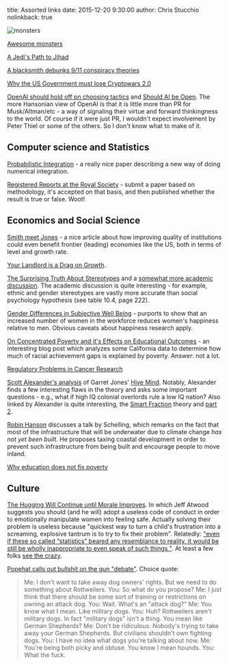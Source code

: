 title: Assorted links
date: 2015-12-20 9:30:00
author: Chris Stucchio
nolinkback: true

![monsters](https://3.bp.blogspot.com/-5jb0jfrUy2g/U9ImOcnc-VI/AAAAAAAABMw/M99YsZmzEns/s1600/room237small.jpg)

[Awesome monsters](http://johnkenn.blogspot.com/)

[A Jedi's Path to Jihad](http://decider.com/2015/12/11/the-radicalization-of-luke-skywalker-a-jedis-path-to-jihad/)

[A blacksmith debunks 9/11 conspiracy theories](https://www.youtube.com/watch?v=FzF1KySHmUA)

[Why the US Government must lose Cryptowars 2.0](http://m.csmonitor.com/World/Passcode/2015/0723/Opinion-Why-the-US-government-must-lose-cryptowars-2.0)

[OpenAI should hold off on choosing tactics](http://conceptspacecartography.com/openai-should-hold-off-on-choosing-tactics/) and [Should AI be Open](http://slatestarcodex.com/2015/12/17/should-ai-be-open/). The more Hansonian view of OpenAI is that it is little more than PR for Musk/Altman/etc - a way of signaling their virtue and forward thinkingness to the world. Of course if it were just PR, I wouldn't expect involvement by Peter Thiel or some of the others. So I don't know what to make of it.

## Computer science and Statistics

[Probabilistic Integration](http://andrewgelman.com/wp-content/uploads/2015/12/1512.00933.pdf) - a really nice paper describing a new way of doing numerical integration.

[Registered Reports at the Royal Society](https://blogs.royalsociety.org/publishing/registered-reports/) - submit a paper based on methodology, it's accepted on that basis, and then published whether the result is true or false. Woot!

## Economics and Social Science

[Smith meet Jones](http://johnhcochrane.blogspot.com/2015/12/smith-meet-jones.html) - a nice article about how improving quality of institutions could even benefit frontier (leading) economies like the US, both in terms of level and growth rate.

[Your Landlord is a Drag on Growth](http://www.bloombergview.com/articles/2015-12-04/your-landlord-hurts-growth-and-aggravates-inequality).

[The Surprising Truth About Stereotypes](http://quillette.com/2015/12/04/rebellious-scientist-surprising-truth-about-stereotypes/) and a [somewhat more academic discussion](http://www.rci.rutgers.edu/~jussim/unbearable%20accuracy%20of%20stereotypes.pdf). The academic discussion is quite interesting - for example, ethnic and gender stereotypes are vastly more accurate than social psychology hypothesis (see table 10.4, page 222).

[Gender Differences in Subjective Well Being](http://www.researchgate.net/publication/284736627_Gender_Differences_in_Subjective_Well-Being_and_Their_Relationships_with_Gender_Equality) - purports to show that an increased number of women in the workforce reduces women's happiness relative to men. Obvious caveats about happiness research apply.

[On Concentrated Poverty and it's Effects on Educational Outcomes](https://randomcriticalanalysis.wordpress.com/2015/05/16/on-concentrated-poverty-and-its-effects-on-academic-outcomes/) - an interesting blog post which analyzes some California data to determine how much of racial achievement gaps is explained by poverty. Answer: not a lot.

[Regulatory Problems in Cancer Research](https://srconstantin.wordpress.com/2015/12/06/regulatory-problems-with-cancer-research/)

[Scott Alexander's analysis](http://slatestarcodex.com/2015/12/08/book-review-hive-mind/) of Garret Jones' [Hive Mind](http://www.amazon.com/gp/product/0804785961/ref=as_li_tl?ie=UTF8&camp=1789&creative=390957&creativeASIN=0804785961&linkCode=as2&tag=christuc-20&linkId=SXCJHYURCN5Y3TWB). Notably, Alexander finds a few interesting flaws in the theory and asks some important questions - e.g., what if high IQ colonial overlords rule a low IQ nation? Also linked by Alexander is quite interesting, the [Smart Fraction](http://lagriffedulion.f2s.com/sft.htm) theory and [part 2](http://www.lagriffedulion.f2s.com/sft2.htm).

[Robin Hanson](http://www.overcomingbias.com/2015/12/tax-coastal-cities.html) discusses a talk by Schelling, which remarks on the fact that most of the infrastructure that will be underwater due to climate change *has not yet been built*. He proposes taxing coastal development in order to prevent such infrastructure from being built and encourage people to move inland.

[Why education does not fix poverty](http://www.demos.org/blog/12/2/15/why-education-does-not-fix-poverty)

## Culture

[The Hugging Will Continue until Morale Improves](https://blog.codinghorror.com/the-hugging-will-continue-until-morale-improves/). In which Jeff Atwood suggests you should (and he will) adopt a useless code of conduct in order to emotionally manipulate women into feeling safe. Actually solving their problem is useless because "quickest way to turn a child's frustration into a screaming, explosive tantrum is to try to fix their problem". Relatedly: ["even if these so called “statistics” beared any resemblance to reality, it would be still be wholly inappropriate to even speak of such things "](https://medium.com/@Levondia/the-most-racist-among-us-is-free-speech-really-a-right-worth-protecting-anymore-a057771bb016#.x4ii1jghh). At least a few folks [see the crazy](http://www.thedailybeast.com/articles/2015/12/06/brown-university-professor-denounces-mccarthy-witch-hunts.html).

[Popehat calls out bullshit on the gun "debate"](https://popehat.com/2015/12/07/talking-productively-about-guns/). Choice quote:

> Me: I don't want to take away dog owners' rights. But we need to do something about Rottweilers.
> You: So what do you propose?
> Me: I just think that there should be some sort of training or restrictions on owning an attack dog.
> You: Wait. What's an "attack dog?"
> Me: You know what I mean. Like military dogs.
> You: Huh? Rottweilers aren't military dogs. In fact "military dogs" isn't a thing. You mean like German Shepherds?
> Me: Don't be ridiculous. Nobody's trying to take away your German Shepherds. But civilians shouldn't own fighting dogs.
> You: I have no idea what dogs you're talking about now.
> Me: You're being both picky and obtuse. You know I mean hounds.
> You: What the fuck.
